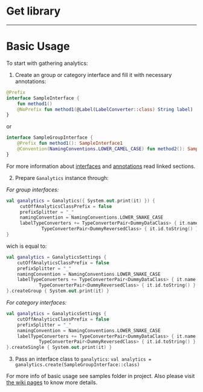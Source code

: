 # Get library
---

# Basic Usage
To start with gathering analytics:
1. Create an group or category interface and fill it with necessary annotations:
```kotlin
@Prefix
interface SampleInterface {
    fun method1()
    @NoPrefix fun method1(@Label(LabelConverter::class) String label)
}
```
or
```kotlin
interface SampleGroupInterface {
    @Prefix fun method1(): SampleInterface1
    @Convention(NamingConventions.LOWER_CAMEL_CASE) fun method2(): SampleInterface2
}
```
For more information about [interfaces](https://github.com/programmerr47/ganalytics/wiki/Interfaces) and [annotations](https://github.com/programmerr47/ganalytics/wiki/Annotations) read linked sections.

2. Prepare `Ganalytics` instance through:

_For group interfaces:_
```kotlin
val ganalytics = Ganalytics({ System.out.print(it) }) {
     cutOffAnalyticsClassPrefix = false
     prefixSplitter = "_"
     namingConvention = NamingConventions.LOWER_SNAKE_CASE
     labelTypeConverters += TypeConverterPair<DummyDataClass> { it.name } +
             TypeConverterPair<DummyReversedClass> { it.id.toString() } 
}
```
wich is equal to:
```kotlin
val ganalytics = GanalyticsSettings {
    cutOffAnalyticsClassPrefix = false
    prefixSplitter = "_"
    namingConvention = NamingConventions.LOWER_SNAKE_CASE
    labelTypeConverters += TypeConverterPair<DummyDataClass> { it.name } +
            TypeConverterPair<DummyReversedClass> { it.id.toString() }
}.createGroup { System.out.print(it) }
```

_For category interfaces:_
```kotlin
val ganalytics = GanalyticsSettings {
    cutOffAnalyticsClassPrefix = false
    prefixSplitter = "_"
    namingConvention = NamingConventions.LOWER_SNAKE_CASE
    labelTypeConverters += TypeConverterPair<DummyDataClass> { it.name } +
            TypeConverterPair<DummyReversedClass> { it.id.toString() }
}.createSingle { System.out.print(it) }
```

3. Pass an interface class to `ganalytics`: 
`val analytics = ganalytics.create(SampleGroupInterface::class)`

For more info of basic usage see samples folder in project.
Also please visit [the wiki pages](https://github.com/programmerr47/ganalytics/wiki) to know more details.
